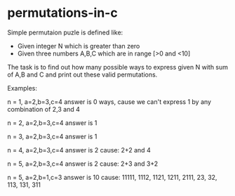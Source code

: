 # permutations-in-c

Simple permutaion puzle is defined like:

- Given integer N which is greater than zero
- Given three numbers A,B,C which are in range [>0 and <10]

The task is to find out how many possible ways to express given N with sum of A,B and C and print out
these valid permutations.

Examples:

n = 1, a=2,b=3,c=4
answer is 0 ways, cause we can't express 1 by any combination of 2,3 and 4

n = 2, a=2,b=3,c=4
answer is 1

n = 3, a=2,b=3,c=4
answer is 1

n = 4, a=2,b=3,c=4
answer is 2 cause: 2+2 and 4

n = 5, a=2,b=3,c=4
answer is 2 cause: 2+3 and 3+2

n = 5, a=2,b=1,c=3
answer is 10 cause: 11111, 1112, 1121, 1211, 2111, 23, 32, 113, 131, 311
